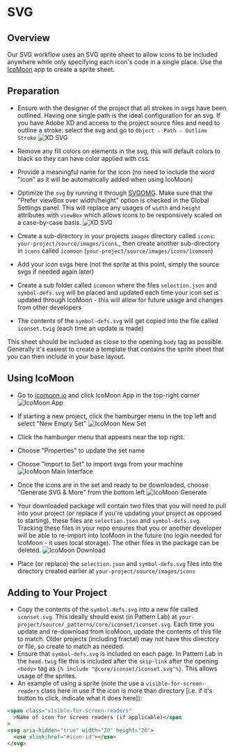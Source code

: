 # SVG

## Overview

Our SVG workflow uses an SVG sprite sheet to allow icons to be included anywhere while only specifying each icon's code in a single place. Use the [IcoMoon](https://icomoon.io/) app to create a sprite sheet.

## Preparation

- Ensure with the designer of the project that all strokes in svgs have been outlined. Having one single path is the ideal configuration for an svg. If you have Adobe XD and access to the project source files and need to outline a stroke: select the svg and go to `Object - Path - Outline Stroke`
  ![XD SVG](_media/xd-svg.jpg)

- Remove any fill colors on elements in the svg, this will default colors to black so they can have color applied with css.
- Provide a meaningful name for the icon (no need to include the word "icon" as it will be automatically added when using IcoMoon)
- Optimize the `svg` by running it through [SVGOMG](https://jakearchibald.github.io/svgomg/). Make sure that the "Prefer viewBox over width/height" option is checked in the Global Settings panel. This will replace any usages of `width` and `height` attributes with `viewBox` which allows icons to be responsively scaled on a case-by-case basis.
  ![XD SVG](_media/svgomg.jpg)
- Create a sub-directory in your projects `images` directory called `icons`: `your-project/source/images/icons`., then create another sub-directory in `icons` called `icomoon` (`your-project/source/images/icons/icomoon`)
- Add your icon svgs here (not the sprite at this point, simply the source svgs if needed again later)
- Create a sub folder called `icomoon` where the files `selection.json` and `symbol-defs.svg` will be placed and updated each time your icon set is updated through IcoMoon - this will allow for future usage and changes from other developers
- The contents of the `symbol-defs.svg` will get copied into the file called `iconset.twig` (each time an update is made)

This sheet should be included as close to the opening `body` tag as possible. Generally it's easiest to create a template that contains the sprite sheet that you can then include in your base layout.

## Using IcoMoon

- Go to [icomoon.io](https://icomoon.io/) and click IcoMoon App in the top-right corner
  ![IcoMoon App](_media/icomoon-open.jpg)
- If starting a new project, click the hamburger menu in the top left and select "New Empty Set"
  ![IcoMoon New Set](_media/icomoon-new-project.jpg)

- Click the hamburger menu that appears near the top right.

- Choose "Properties" to update the set name
- Choose "Import to Set" to import svgs from your machine
  ![IcoMoon Main Interface](_media/icomoon-main-interface.jpg)
- Once the icons are in the set and ready to be downloaded, choose "Generate SVG & More" from the bottom left
  ![IcoMoon Generate](_media/icomoon-select-generate.jpg)

- Your downloaded package will contain two files that you will need to pull into your project (or replace if you're updating your project as opposed to starting), these files are `selection.json` and `symbol-defs.svg`. Tracking these files in your repo ensures that you or another developer will be able to re-import into IcoMoon in the future (no login needed for IcoMoon - it uses local storage). The other files in the package can be deleted.
  ![IcoMoon Download](_media/icomoon-download.jpg)

- Place (or replace) the `selection.json` and `symbol-defs.svg` files into the directory created earlier at `your-project/source/images/icons`

## Adding to Your Project

- Copy the contents of the `symbol-defs.svg` into a new file called `iconset.svg`. This ideally should exist (in Pattern Lab) at `your-project/source/_patterns/core/iconset/iconset.svg`. Each time you update and re-download from IcoMoon, update the contents of this file to match. Older projects (including fractal) may not have this directory or file, so create to match as needed.
- Ensure that `symbol-defs.svg` is included on each page. In Pattern Lab in the `head.twig` file this is included after the `skip-link` after the opening `<body>` tag as `{% include "@core/iconset/iconset.svg"%}`. This allows usage of the sprites.
- An example of using a sprite (note the use a `visible-for-screen-readers` class here in use if the icon is more than directory [i.e. if it's button to click, indicate what it does here]):

```html
<span class="visible-for-screen-readers"
  >Name of icon for screen readers (if applicable)</span
>
<svg aria-hidden="true" width="20" height="20">
  <use xlink:href="#icon-id"></use>
</svg>
```
